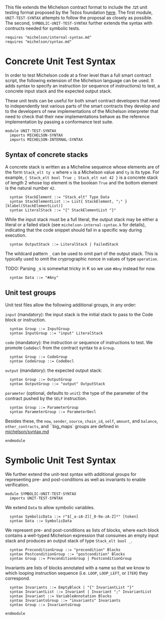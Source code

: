 This file extends the Michelson contract format to include the .tzt unit
testing format proposed by the Tezos foundation
[here](https://gitlab.com/tezos/tezos/-/merge_requests/1487/diffs).
The first module, `UNIT-TEST-SYNTAX` attempts to follow the proposal as closely
as possible. The second, `SYMBOLIC-UNIT-TEST-SYNTAX` further extends the syntax
with contructs needed for symbolic tests.

```k
requires "michelson/internal-syntax.md"
requires "michelson/syntax.md"
```

Concrete Unit Test Syntax
=========================

In order to test Michelson code at a finer level than a full smart
contract script, the following extension of the Michelson language can
be used. It adds syntax to specify an instruction (or sequence of
instructions) to test, a concrete input stack and the expected output
stack.

These unit tests can be useful for both smart contract developers that
need to independently test various parts of the smart contracts they
develop and to the developers of new implementations of the Michelson
interpreter that need to check that their new implementations behave
as the reference implementation by passing a conformance test suite.

```k
module UNIT-TEST-SYNTAX
  imports MICHELSON-SYNTAX
  imports MICHELSON-INTERNAL-SYNTAX
```

Syntax of concrete stacks
-------------------------

A concrete stack is written as a Micheline sequence whose elements are
of the form ``Stack_elt ty x`` where ``x`` is a Michelson value and
``ty`` is its type. For example, ``{ Stack_elt bool True ; Stack_elt
nat 42 }`` is a concrete stack of length 2 whose top element is the
boolean ``True`` and the bottom element is the natural number ``42``.

```k
  syntax StackElement ::= "Stack_elt" Type Data
  syntax StackElementList ::= List{ StackElement, ";" } [klabel(StackElementList)]
  syntax LiteralStack ::= "{" StackElementList "}"
```

While the input stack must be a full literal, the output stack may be either a
literal or a failed stack (see `michelson-internal-syntax.k` for details),
indicating that the code snippet should fail in a specific way during execution.

```k
  syntax OutputStack ::= LiteralStack | FailedStack
```

The wildcard pattern `_` can be used to omit part of the output stack. This
is typically used to omit the cryprographic nonce in values of type `operation`.

TODO: Parsing `_`s is somewhat tricky in K so we use `#Any` instead for now.

```k
  syntax Data ::= "#Any"
```

Unit test groups
----------------

Unit test files allow the following additional groups, in any order:

`input` (mandatory): the input stack is the initial stack to pass to the Code
block or instruction.

```k
  syntax Group ::= InputGroup
  syntax InputGroup ::= "input" LiteralStack
```

`code` (mandatory): the instruction or sequence of instructions to test.
We promote `CodeDecl` from the contract syntax to a `Group`.

```k
  syntax Group ::= CodeGroup
  syntax CodeGroup ::= CodeDecl
```

`output` (mandatory): the expected output stack:

```k
  syntax Group ::= OutputGroup
  syntax OutputGroup ::= "output" OutputStack
```

`parameter` (optional, defaults to `unit`): the type of the parameter of the
contract pushed by the `SELF` instruction.

```k
  syntax Group ::= ParameterGroup
  syntax ParameterGroup ::= ParameterDecl
```

Besides these, the `now`, `sender`, `source`, `chain_id`, `self`, `amount`, and
`balance`, `other_contracts`, and ``big_maps` groups are defined in
[michelson/syntax.md](michelson/syntax.md)

```k
endmodule
```

Symbolic Unit Test Syntax
=========================

We further extend the unit-test syntax with additional groups for representing
pre- and post-conditions as well as invariants to enable verification.

```k
module SYMBOLIC-UNIT-TEST-SYNTAX
  imports UNIT-TEST-SYNTAX
```

We extend `Data` to allow symbolic variables.

```k
  syntax SymbolicData ::= r"$[_a-zA-Z][_0-9a-zA-Z]*" [token]
  syntax Data ::= SymbolicData
```

We represent pre- and post-conditions as lists of blocks, where each block
contains a well-typed Michelson expression that consumes an empty input stack
and produces an output stack of type `Stack_elt bool _`.

```k
  syntax PreconditionGroup ::= "precondition" Blocks
  syntax PostconditionGroup ::= "postcondition" Blocks
  syntax Group ::= PreconditionGroup | PostconditionGroup
```

Invariants are lists of blocks annotated with a name so that we know to which
looping instruction sequence (i.e. `LOOP`, `LOOP_LEFT`, or `ITER`) they
correspond.

```k
  syntax Invariants ::= EmptyBlock | "{" InvariantList "}"
  syntax InvariantList ::= Invariant | Invariant ";" InvariantList
  syntax Invariant ::= VariableAnnotation Blocks
  syntax InvariantsGroup ::= "invariants" Invariants
  syntax Group ::= InvariantsGroup
```

```k
endmodule
```
